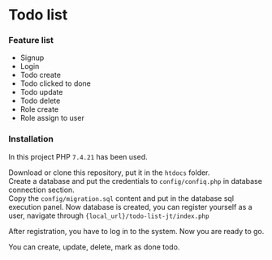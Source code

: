 # Todo list
### Feature list
* Signup
* Login
* Todo create
* Todo clicked to done
* Todo update
* Todo delete
* Role create
* Role assign to user

### Installation
In this project PHP `7.4.21` has been used.

Download or clone this repository, put it in the `htdocs` folder.<br>
Create a database and put the credentials to `config/confiq.php` in database connection section.<br>
Copy the `config/migration.sql` content and put in the database sql execution panel. Now database is created, you can register yourself as a user, navigate through
`{local_url}/todo-list-jt/index.php`


After registration, you have to log in to the system. Now you are ready to go.

You can create, update, delete, mark as done todo.



